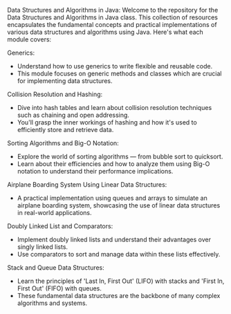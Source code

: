 Data Structures and Algorithms in Java:
Welcome to the repository for the Data Structures and Algorithms in Java class. 
This collection of resources encapsulates the fundamental concepts and practical implementations of various data structures and algorithms using Java. 
Here's what each module covers:

Generics: 
- Understand how to use generics to write flexible and reusable code.
- This module focuses on generic methods and classes which are crucial for implementing data structures.

Collision Resolution and Hashing:
- Dive into hash tables and learn about collision resolution techniques such as chaining and open addressing.
- You'll grasp the inner workings of hashing and how it's used to efficiently store and retrieve data.

Sorting Algorithms and Big-O Notation: 
- Explore the world of sorting algorithms — from bubble sort to quicksort.
- Learn about their efficiencies and how to analyze them using Big-O notation to understand their performance implications.

Airplane Boarding System Using Linear Data Structures: 
- A practical implementation using queues and arrays to simulate an airplane boarding system, showcasing the use of linear data structures in real-world applications.

Doubly Linked List and Comparators: 
- Implement doubly linked lists and understand their advantages over singly linked lists.
- Use comparators to sort and manage data within these lists effectively.

Stack and Queue Data Structures: 
- Learn the principles of 'Last In, First Out' (LIFO) with stacks and 'First In, First Out' (FIFO) with queues.
- These fundamental data structures are the backbone of many complex algorithms and systems.
